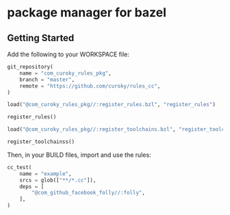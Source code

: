 # package manager for bazel

## Getting Started

Add the following to your WORKSPACE file:

```python
git_repository(
    name = "com_curoky_rules_pkg",
    branch = "master",
    remote = "https://github.com/curoky/rules_cc",
)

load("@com_curoky_rules_pkg//:register_rules.bzl", "register_rules")

register_rules()

load("@com_curoky_rules_pkg//:register_toolchains.bzl", "register_toolchainss")

register_toolchainss()
```

Then, in your BUILD files, import and use the rules:

```python
cc_test(
    name = "example",
    srcs = glob(["**/*.cc"]),
    deps = [
        "@com_github_facebook_folly//:folly",
    ],
)
```

